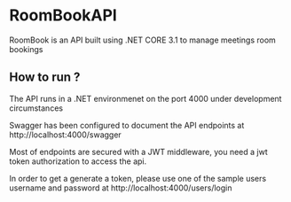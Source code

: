 # RoomBookAPI
RoomBook is an API built using .NET CORE 3.1 to manage meetings room bookings

## How to run ?

The API runs in a .NET environmenet on the port 4000 under development circumstances

Swagger has been configured to document the API endpoints at http://localhost:4000/swagger

Most of endpoints are secured with a JWT middleware, you need a jwt token authorization to access the api.

In order to get a generate a token, please use one of the sample users username and password at http://localhost:4000/users/login
